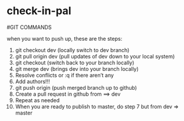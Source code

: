 # check-in-pal

#GIT COMMANDS

when you want to push up, these are the steps:
1. git checkout dev (locally switch to dev branch)
2. git pull origin dev (pull updates of dev down to your local system)
3. git checkout <your branch> (switch back to your branch locally)
4. git merge dev (brings dev into your branch locally)
5. Resolve conflicts or :q if there aren’t any
6. Add authors!!!
7. git push origin <your branch> (push merged branch up to github)
8. Create a pull request in github from <your branch> ==> dev
9. Repeat as needed
10. When you are ready to publish to master, do step 7 but from dev => master